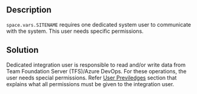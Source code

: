## Description

<code class="expression">space.vars.SITENAME</code> requires one dedicated system user to communicate with the system. This user needs specific permissions. 

## Solution

Dedicated integration user is responsible to read and/or write data from Team Foundation Server (TFS)/Azure DevOps. For these operations, the user needs special permissions. Refer [User Previledges](../../../connectors/azure-devops.md#user-privileges) section that explains what all permissions must be given to the integration user. 


